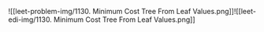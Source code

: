 ![[leet-problem-img/1130. Minimum Cost Tree From Leaf Values.png]]![[leet-edi-img/1130. Minimum Cost Tree From Leaf Values.png]]